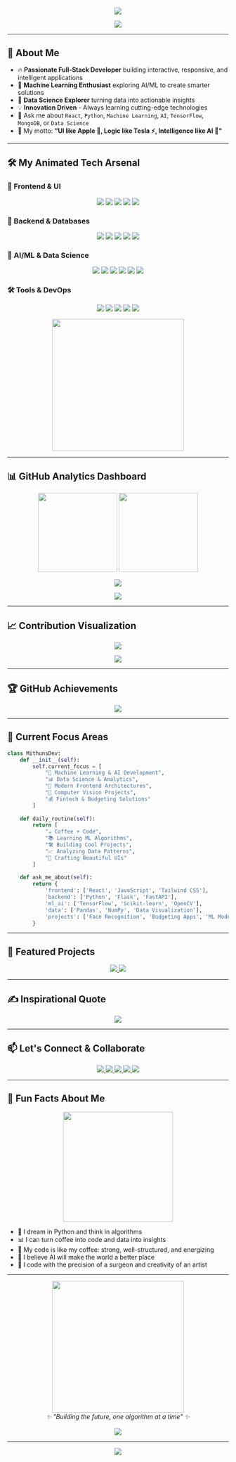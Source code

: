# <!-- Top wave -->
<p align="center">
  <img src="https://capsule-render.vercel.app/api?type=waving&color=gradient&customColorList=6,11,20&height=250&section=header&text=Hey%20there!%20I'm%20Mithun%20👋&fontSize=40&fontColor=ffffff&animation=twinkling" />
</p>

<!-- Typing text -->
<p align="center">
  <img src="https://readme-typing-svg.demolab.com?font=Fira+Code&duration=2500&pause=800&color=00C9A7&center=true&vCenter=true&width=500&lines=Full-stack+Engineer+%F0%9F%9A%80;ML+Enthusiast+%F0%9F%A4%96%F0%9F%A7%A0;Frontend+Wizard+%F0%9F%8E%A8;Python+%26+AI+Developer+%F0%9F%90%8D;Building+Intelligent+Apps+%F0%9F%92%A1;Data+Science+Explorer+%F0%9F%93%8A" />
</p>

---

## 🎯 About Me

- 🔥 **Passionate Full-Stack Developer** building interactive, responsive, and intelligent applications
- 🤖 **Machine Learning Enthusiast** exploring AI/ML to create smarter solutions
- 🧠 **Data Science Explorer** turning data into actionable insights
- 💡 **Innovation Driven** - Always learning cutting-edge technologies
- 💬 Ask me about `React`, `Python`, `Machine Learning`, `AI`, `TensorFlow`, `MongoDB`, or `Data Science`
- 🧠 My motto: **"UI like Apple 🍎, Logic like Tesla ⚡, Intelligence like AI 🤖"**

---

## 🛠️ My Animated Tech Arsenal

### 🎨 Frontend & UI
<p align="center">
  <img src="https://img.shields.io/badge/React-20232A?style=for-the-badge&logo=react&logoColor=61DAFB" />
  <img src="https://img.shields.io/badge/JavaScript-F7DF1E?style=for-the-badge&logo=javascript&logoColor=black" />
  <img src="https://img.shields.io/badge/Tailwind%20CSS-06B6D4?style=for-the-badge&logo=tailwindcss&logoColor=white" />
  <img src="https://img.shields.io/badge/HTML5-E34F26?style=for-the-badge&logo=html5&logoColor=white" />
  <img src="https://img.shields.io/badge/CSS3-1572B6?style=for-the-badge&logo=css3&logoColor=white" />
</p>

### 🐍 Backend & Databases
<p align="center">
  <img src="https://img.shields.io/badge/Python-3670A0?style=for-the-badge&logo=python&logoColor=ffdd54" />
  <img src="https://img.shields.io/badge/Flask-000000?style=for-the-badge&logo=flask&logoColor=white" />
  <img src="https://img.shields.io/badge/FastAPI-005571?style=for-the-badge&logo=fastapi&logoColor=white" />
  <img src="https://img.shields.io/badge/MongoDB-4EA94B?style=for-the-badge&logo=mongodb&logoColor=white" />
  <img src="https://img.shields.io/badge/PostgreSQL-316192?style=for-the-badge&logo=postgresql&logoColor=white" />
</p>

### 🤖 AI/ML & Data Science
<p align="center">
  <img src="https://img.shields.io/badge/TensorFlow-FF6F00?style=for-the-badge&logo=tensorflow&logoColor=white" />
  <img src="https://img.shields.io/badge/scikit--learn-F7931E?style=for-the-badge&logo=scikit-learn&logoColor=white" />
  <img src="https://img.shields.io/badge/Pandas-150458?style=for-the-badge&logo=pandas&logoColor=white" />
  <img src="https://img.shields.io/badge/NumPy-013243?style=for-the-badge&logo=numpy&logoColor=white" />
  <img src="https://img.shields.io/badge/OpenCV-27338e?style=for-the-badge&logo=OpenCV&logoColor=white" />
  <img src="https://img.shields.io/badge/Matplotlib-11557c?style=for-the-badge&logo=python&logoColor=white" />
</p>

### 🛠️ Tools & DevOps
<p align="center">
  <img src="https://img.shields.io/badge/Git-F05032?style=for-the-badge&logo=git&logoColor=white" />
  <img src="https://img.shields.io/badge/Docker-2496ED?style=for-the-badge&logo=docker&logoColor=white" />
  <img src="https://img.shields.io/badge/Linux-FCC624?style=for-the-badge&logo=linux&logoColor=black" />
  <img src="https://img.shields.io/badge/VS%20Code-007ACC?style=for-the-badge&logo=visual-studio-code&logoColor=white" />
  <img src="https://img.shields.io/badge/Jupyter-F37626?style=for-the-badge&logo=jupyter&logoColor=white" />
</p>

<p align="center">
  <img src="https://raw.githubusercontent.com/rahulbanerjee26/githubProfileReadmeGenerator/main/gifs/code.gif" height="300" />
</p>

---

## 📊 GitHub Analytics Dashboard

<p align="center">
  <!-- GitHub Stats -->
  <img src="https://github-readme-stats.vercel.app/api?username=mithundev-ai&show_icons=true&theme=radical&hide_border=true&include_all_commits=true&count_private=true" height="180px"/>
  <!-- GitHub Streak -->
  <img src="https://github-readme-streak-stats.herokuapp.com/?user=mithundev-ai&theme=radical&hide_border=true" height="180px"/>
</p>

<!-- Most Used Languages -->
<p align="center">
  <img src="https://github-readme-stats.vercel.app/api/top-langs/?username=mithundev-ai&layout=compact&theme=radical&hide_border=true&langs_count=8" />
</p>

<!-- Detailed Profile Summary -->
<p align="center">
  <img src="https://github-profile-summary-cards.vercel.app/api/cards/profile-details?username=mithundev-ai&theme=radical" />
</p>

---

## 📈 Contribution Visualization

<!-- Activity Graph -->
<p align="center">
  <img src="https://github-readme-activity-graph.vercel.app/graph?username=mithundev-ai&theme=rogue&hide_border=true&area=true" />
</p>

<!-- Contribution Snake -->
<p align="center">
  <img src="https://raw.githubusercontent.com/mithundev-ai/mithundev-ai/output/github-contribution-grid-snake-dark.svg" />
</p>

---

## 🏆 GitHub Achievements

<p align="center">
  <img src="https://github-profile-trophy.vercel.app/?username=mithundev-ai&theme=radical&no-frame=true&no-bg=false&margin-w=4&row=2&column=3" />
</p>

---

## 🎯 Current Focus Areas

```python
class MithunsDev:
    def __init__(self):
        self.current_focus = [
            "🤖 Machine Learning & AI Development",
            "📊 Data Science & Analytics", 
            "🎨 Modern Frontend Architectures",
            "🔬 Computer Vision Projects",
            "💰 Fintech & Budgeting Solutions"
        ]
        
    def daily_routine(self):
        return [
            "☕ Coffee + Code",
            "📚 Learning ML Algorithms", 
            "🛠️ Building Cool Projects",
            "📈 Analyzing Data Patterns",
            "🎨 Crafting Beautiful UIs"
        ]
        
    def ask_me_about(self):
        return {
            'frontend': ['React', 'JavaScript', 'Tailwind CSS'],
            'backend': ['Python', 'Flask', 'FastAPI'],
            'ml_ai': ['TensorFlow', 'Scikit-learn', 'OpenCV'],
            'data': ['Pandas', 'NumPy', 'Data Visualization'],
            'projects': ['Face Recognition', 'Budgeting Apps', 'ML Models']
        }
```

---

## 🌟 Featured Projects

<p align="center">
  <a href="https://github.com/mithundev-ai/coconut-oil-detector">
    <img src="https://github-readme-stats.vercel.app/api/pin/?username=mithundev-ai&repo=coconut-oil-detector&theme=radical&hide_border=true" />
  </a>
  <a href="https://github.com/mithundev-ai/budget-bites">
    <img src="https://github-readme-stats.vercel.app/api/pin/?username=mithundev-ai&repo=budget-bites&theme=radical&hide_border=true" />
  </a>
</p>

---

## ✍️ Inspirational Quote

<p align="center">
  <img src="https://quotes-github-readme.vercel.app/api?type=horizontal&theme=radical" />
</p>

---

## 📫 Let's Connect & Collaborate

<p align="center">
  <a href="mailto:mithun.dev.ai@gmail.com">
    <img src="https://img.shields.io/badge/Gmail-D14836?style=for-the-badge&logo=gmail&logoColor=white" />
  </a>
  <a href="https://linkedin.com/in/mithundev">
    <img src="https://img.shields.io/badge/LinkedIn-0A66C2?style=for-the-badge&logo=linkedin&logoColor=white" />
  </a>
  <a href="https://mithunai.netlify.app">
    <img src="https://img.shields.io/badge/Portfolio-FF5722?style=for-the-badge&logo=firefox-browser&logoColor=white" />
  </a>
  <a href="https://kaggle.com/mithundev">
    <img src="https://img.shields.io/badge/Kaggle-20BEFF?style=for-the-badge&logo=kaggle&logoColor=white" />
  </a>
  <a href="https://twitter.com/mithundev_ai">
    <img src="https://img.shields.io/badge/Twitter-1DA1F2?style=for-the-badge&logo=twitter&logoColor=white" />
  </a>
</p>

---

## 💭 Fun Facts About Me

<p align="center">
  <img src="https://media.giphy.com/media/qgQUggAC3Pfv687qPC/giphy.gif" width="250" />
</p>

- 🧠 I dream in Python and think in algorithms
- 📊 I can turn coffee into code and data into insights
- 🎯 My code is like my coffee: strong, well-structured, and energizing
- 🤖 I believe AI will make the world a better place
- 🎨 I code with the precision of a surgeon and creativity of an artist

---

<p align="center">  
  <img src="https://media.giphy.com/media/L1R1tvI9svkIWwpVYr/giphy.gif" width="300" />
  <br>
  <i>✨ "Building the future, one algorithm at a time" ✨</i>
  <br><br>
  <img src="https://komarev.com/ghpvc/?username=mithundev-ai&color=00C9A7&style=for-the-badge" />
</p>

---

<!-- Footer -->
<p align="center">
  <img src="https://capsule-render.vercel.app/api?type=waving&color=gradient&customColorList=6,11,20&height=120&section=footer" />
</p>
